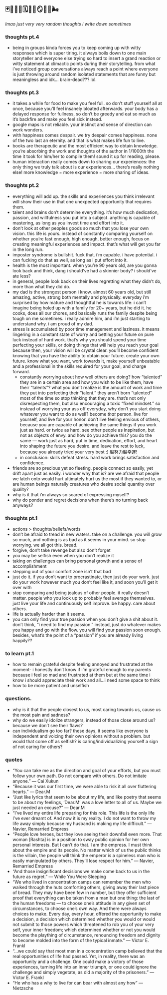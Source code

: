 ## 🃏🎲💭🐌🗓️👻🤍🪞🥽🫧🌬️

*lmao just very very random thoughts i write down sometimes*

### thoughts pt.4
- being in groups kinda forces you to keep coming up with witty responses which is super tiring. it always boils down to one main storyteller and everyone else trying so hard to insert a grand reaction or witty statement at climactic points during their storytelling. from what i’ve noticed group conversations always reach a point where everyone is just throwing around random isolated statements that are funny but meaningless and idk… brain-dead??? lol.

### thoughts pt.3
- it takes a while for food to make you feel full. so don’t stuff yourself all at once, because you’ll feel insanely bloated afterwards. your body has a delayed response for fullness, so don’t be greedy and eat so much as it’s backfire and make you feel sick instead.
- google maps is not reliable. your instinct and sense of direction can work  wonders.
- with happiness comes despair. we try despair comes happiness. none of the two last an eternity. and that is what makes life fun to live.
- books are therapeutic and the most efficient way to obtain knowledge. you’re absorbing the work and thoughts of the author in 1/1000th the time it took for him/her to compile them! sound it up for reading, please.
- human interaction really comes down to sharing our experiences: the only thing we truly talk about is our experiences... there’s really nothing else! more knowledge = more experience = more sharing of ideas.

### thoughts pt.2
- everything will add up. the skills and experiences you think irrelevant will show their use in that one unexpected opportunity that requires them.
- talent and brains don’t determine everything. it’s how much dedication, passion, and willfulness you put into a subject. anything is capable of mastering, as long as you invest time and effort into it. 
- don’t look at other peoples goods so much that you lose your own vision. this life is yours. instead of constantly comparing yourself on whether you’re fast enough, high enough, better enough, focus on creating meaningful experiences and impact. that’s what will get you far in the long run.
- imposter syndrome is bullshit. fuck that. i’m capable. i have potential. i can fucking do that as well, as long as i put effort into it. 
- health is the most important. when you’re 90 years old, are you gonna look back and think, dang i should’ve had a skinnier body? i should’ve ate less?
- in general, people look back on their lives regretting what they didn’t do, more than what they did do.
- my dad is the strongest person i know. almost 60 years old, but still amazing, active, strong both mentally and physically. everyday i’m surprised by how mature and thoughtful he is towards life: i can’t imagine being holed up with a family for 20+ years, but he did it. he cooks, does all our chores, and basically runs the family despite being tough on me sometimes. i really admire him, and i’m just starting to understand why. i am proud of my dad. 
- stress is accumulated by poor time management and laziness. it means lingering in a constant state of worry and betting your future on pure luck instead of hard work. that’s why you should spend your time perfecting your skills, or doing things that will help you reach your goal because then, your vision will be crystal clear. you’ll become confident knowing that you have the ability to obtain your future. create your own future. know what you want, work towards it, make yourself unbeatable and a professional in the skills required for your goal, and charge forward.
    - constantly worrying about how well others are doing? how “talented” they are in a certain area and how you wish to be like them, have their “talents”? what you don’t realize is the amount of work and time they put into perfecting their “talent.”  they aren’t born “talented” most of the time so stop thinking that they are. that’s not only disrespecting them, but also encouraging a toxic “fixed mindset.” so instead of worrying your ass off everyday, why don’t you start doing whatever you want to do as well? become *that* person. live for yourself, and live for your honor. don’t live feeling envious of others, because you are capable of achieving the same things if you work just as hard. or twice as hard. see other people as inspiration, but not as objects of envy. and how do you achieve this? you do the same — work just as hard, put in time, dedication, effort, and heart into shaping the future you desire. and leave the rest to luck, because you already tried your very best :) 越努力越幸運!
    - in conclusion: skills defeat stress. hard work brings satisfaction and confidence. 
- friends are so precious yet so fleeting. people connect so easily, yet drift apart just as easily. i wonder why that is? are we afraid that people we latch onto would hurt ultimately hurt us the most if they wanted to, or are human beings naturally creatures who desire social quantity over quality? 
- why is it that i’m always so scared of expressing myself?
- why do ponder and regret decisions when there’s no turning back anyways?

### thoughts pt.1
- actions > thoughts/beliefs/words
- don’t be afraid to tread in new waters. take on a challenge. you will grow so much, and nothing is as bad as it seems in your mind. so stop worrying. we all got this. bread.
- forgive, don’t take revenge but also don’t forget 
- you may be selfish even when you don’t realize it
- taking on challenges can bring personal growth and a sense of accomplishment 
- stepping out of your comfort zone isn’t that bad
- just do it. if you don’t want to procrastinate, then just do your work. just do your work however much you don’t feel like it, and soon you’ll get it over with
- stop comparing and being jealous of other people. it really doesn’t matter. people who you look up to probably feel average themselves. just live your life and continuously self improve. be happy. care about others.
- life is actually harder than it seems.
- you can only find your true passion when you don’t give a shit about it. don’t think, “i need to find my passion.” instead, just do whatever makes you happy and go with the flow. you will find your passion soon enough. besides, what’s the point of a “passion” if you are already living happily??

### to learn pt.1
- how to remain grateful despite feeling annoyed and frustrated at the moment- i honestly don’t know if i’m grateful enough to my parents because i feel so mad and frustrated at them but at the same time i know i should appreciate their work and all...i need some space to think
- how to be more patient and unselfish

### questions. 
- why is it that the people closest to us, most caring towards us, cause us the most pain and sadness?
- why do we easily idolize strangers, instead of those close around us? because we don’t see their flaws?
- can individualism go too far? these days, it seems like everyone is independent and voicing their own opinions without a problem. but would that come off as selfish? is caring/individualizing yourself a sign of not caring for others?

### quotes
- “You can take me as the direction and goal of your efforts, but you must follow your own path. Do not compare with others. Do not imitate anyone.” — Cai Xukun
- “Because it was our first time, we were able to risk it all over fluttering hearts.” — Dear.M
- “Just like lyrics that seem to be about my life, and like poetry that seems to be about my feelings,  ‘Dear.M’ was a love letter to all of us. Maybe we just needed an excuse?” — Dear.M
- “I’ve lived my entire life preparing for this role. This life is the only life I’ve ever dreamt of. And now it is my reality. I do not want to throw my life away simply because my husband is making my life difficult.” — Navier, Remarried Empress
- “People love heroes, but they love seeing their downfall even more. That woman [Rashta] is in a position to sway public opinion for her own personal interests. But I can’t do that. I am the empress. I must think about the empire and its people. No matter which of us the public thinks is the villain, the people will think the emperor is a spineless man who is easily manipulated by others. They’ll lose respect for him.” — Navier, Remarried Empress
- “And those insignificant decisions we make come back to us in the future as regret.” — While You Were Sleeping
- “We who lived in concentration camps can remember the men who walked through the huts comforting others, giving away their last piece of bread. They may have been few in number, but they offer sufficient proof that everything can be taken from a man but one thing: the last of the human freedoms — to choose one’s attitude in any given set of circumstances, to choose one’s own way. And there were always choices to make. Every day, every hour, offered the opportunity to make a decision, a decision which determined whether you would or would not submit to those powers which threatened to rob you of your very self, your inner freedom; which determined whether or not you would become the plaything of circumstance, renouncing freedom and dignity to become molded into the form of the typical inmate.” — Victor E. Frankl
- “…we could say that most men in a concentration camp believed that the real opportunities of life had passed. Yet, in reality, there was an opportunity and a challenge. One could make a victory of those experiences, turning life into an inner triumph, or one could ignore the challenge and simply vegetate, as did a majority of the prisoners.” — Victor E. Frankl
- “He who has a why to live for can bear with almost any how” — Nietzsche 